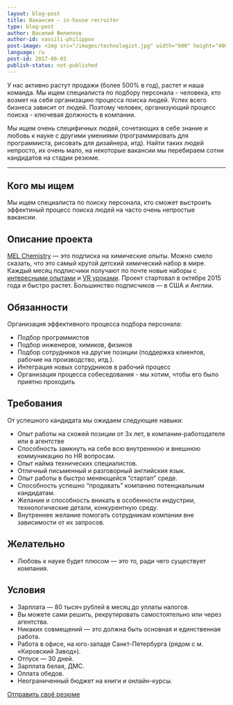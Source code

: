 ```yaml
---
layout: blog-post
title: Вакансия – in-house recruiter
type: blog-post
author: Василий Филиппов
author-id: vassili-philippov
post-image: <img src="/images/technologist.jpg" width="600" height="400" alt="Технолог">
language: ru
post-id: 2017-08-03
publish-status: not-published
---
```

У нас активно растут продажи (более 500% в год), растет и наша команда. Мы ищем специалиста по подбору персонала - человека, кто возмет на себя организацию процесса поиска людей. Успех всего бизнеса зависит от людей. Поэтому человек, организующий процесс поиска - ключевая должность в компании.

Мы ищем очень специфичных людей, сочетающих в себе знание и любовь к науке с другими умениями (программировать для программиста, рисовать для дизайнера, итд). Найти таких людей непросто, их очень мало, на некоторые вакансии мы перебираем сотни кандидатов на стадии резюме.  

<!-- more -->

---

## Кого мы ищем

Мы ищем специалиста по поиску персонала, кто сможет выстроить эффектиный процесс поиска людей на часто очень непростые вакансии. 

## Описание проекта

<a href="https://melscience.com/">MEL Chemistry</a> — это подписка на химические опыты. Можно смело сказать, что это самый крутой детский химический набор в мире. Каждый месяц подписчики получают по почте новые наборы с <a href="https://melscience.com/ru/experiments/">интересными опытами</a> и <a href="https://melscience.com/vr">VR уроками</a>. Проект стартовал в октябре 2015 года и быстро растет. Большинство подписчиков — в США и Англии.

## Обязанности

Организация эффективного процесса подбора персонала:

* Подбор программистов
* Подбор инженеров, химиков, физиков
* Подбор сотрудников на другие позиции (поддержка клиентов, рабочие на производство, итд.).
* Интеграция новых сотрудников в рабочий процесс 
* Организация процесса собеседования - мы хотим, чтобы его было приятно проходить

## Требования

От успешного кандидата мы ожидаем следующие навыки:

* Опыт работы на схожей позиции от 3х лет, в компании-работодателе или в агентстве
* Способность замкнуть на себе всю внутреннюю и внешнюю коммуникацию по HR вопросам.
* Опыт найма технических специалистов.
* Отличный письменный и разговорный английския язык.
* Опыт работы в быстро меняющейся “стартап” среде.
* Способность успешно “продавать” компанию потенциальным кандидатам.
* Желание и способность вникать в особенности индустрии, технологические детали, конкурентную среду.
* Внутреннее желание помогать сотрудникам компании вне зависимости от их запросов.

## Желательно
* Любовь к науке будет плюсом — это то, ради чего существует компания.

## Условия
* Зарплата — 80 тысяч рублей в месяц до уплаты налогов.
* Вы можете сами решить, рекрутировать самостоятельно или через агентства.
* Никаких совмещений — это должна быть основная и единственная работа.
* Работа в офисе, на юго-западе Санкт-Петербурга (рядом с м. «Кировский Завод»).
* Отпуск — 30 дней.
* Зарплата белая, ДМС.
* Оплата обедов.
* Неограниченный бюджет на книги и онлайн-курсы.

<a class="btn btn-primary btn-lg active" href="mailto:sergey@melscience.com" role="button">Отправить своё резюме</a>

